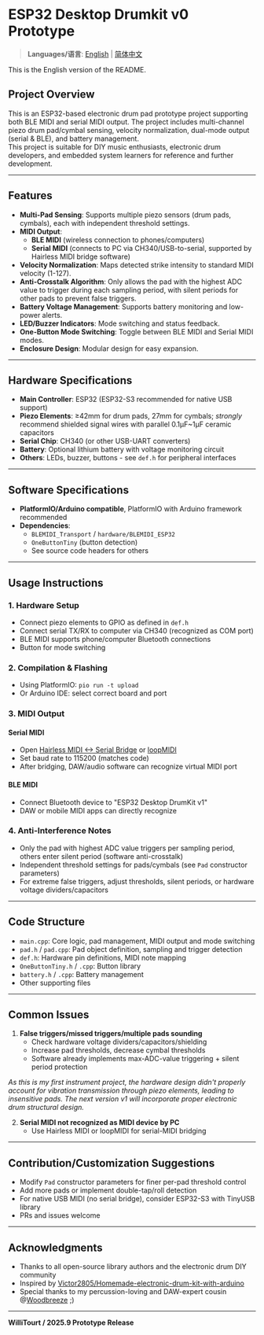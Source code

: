 # ESP32 Desktop Drumkit v0 Prototype

> **Languages/语言**: [English](README-en.md) | [简体中文](README-zh-CN.md)

This is the English version of the README.

## Project Overview

This is an ESP32-based electronic drum pad prototype project supporting both BLE MIDI and serial MIDI output. The project includes multi-channel piezo drum pad/cymbal sensing, velocity normalization, dual-mode output (serial & BLE), and battery management.  
This project is suitable for DIY music enthusiasts, electronic drum developers, and embedded system learners for reference and further development.

---

## Features

- **Multi-Pad Sensing**: Supports multiple piezo sensors (drum pads, cymbals), each with independent threshold settings.
- **MIDI Output**:
  - **BLE MIDI** (wireless connection to phones/computers)
  - **Serial MIDI** (connects to PC via CH340/USB-to-serial, supported by Hairless MIDI bridge software)
- **Velocity Normalization**: Maps detected strike intensity to standard MIDI velocity (1-127).
- **Anti-Crosstalk Algorithm**: Only allows the pad with the highest ADC value to trigger during each sampling period, with silent periods for other pads to prevent false triggers.
- **Battery Voltage Management**: Supports battery monitoring and low-power alerts.
- **LED/Buzzer Indicators**: Mode switching and status feedback.
- **One-Button Mode Switching**: Toggle between BLE MIDI and Serial MIDI modes.
- **Enclosure Design**: Modular design for easy expansion.

---

## Hardware Specifications

- **Main Controller**: ESP32 (ESP32-S3 recommended for native USB support)
- **Piezo Elements**: ≥42mm for drum pads, 27mm for cymbals; *strongly* recommend shielded signal wires with parallel 0.1μF~1μF ceramic capacitors
- **Serial Chip**: CH340 (or other USB-UART converters)
- **Battery**: Optional lithium battery with voltage monitoring circuit
- **Others**: LEDs, buzzer, buttons - see `def.h` for peripheral interfaces

---

## Software Specifications

- **PlatformIO/Arduino compatible**, PlatformIO with Arduino framework recommended
- **Dependencies**:
  - `BLEMIDI_Transport` / `hardware/BLEMIDI_ESP32`
  - `OneButtonTiny` (button detection)
  - See source code headers for others

---

## Usage Instructions

### 1. Hardware Setup

- Connect piezo elements to GPIO as defined in `def.h`
- Connect serial TX/RX to computer via CH340 (recognized as COM port)
- BLE MIDI supports phone/computer Bluetooth connections
- Button for mode switching

### 2. Compilation & Flashing

- Using PlatformIO: `pio run -t upload`
- Or Arduino IDE: select correct board and port

### 3. MIDI Output

#### Serial MIDI

- Open [Hairless MIDI <-> Serial Bridge](https://projectgus.github.io/hairless-midiserial/) or [loopMIDI](https://www.tobias-erichsen.de/software/loopmidi.html)
- Set baud rate to 115200 (matches code)
- After bridging, DAW/audio software can recognize virtual MIDI port

#### BLE MIDI

- Connect Bluetooth device to "ESP32 Desktop DrumKit v1"
- DAW or mobile MIDI apps can directly recognize

### 4. Anti-Interference Notes

- Only the pad with highest ADC value triggers per sampling period, others enter silent period (software anti-crosstalk)
- Independent threshold settings for pads/cymbals (see `Pad` constructor parameters)
- For extreme false triggers, adjust thresholds, silent periods, or hardware voltage dividers/capacitors

---

## Code Structure

- `main.cpp`: Core logic, pad management, MIDI output and mode switching
- `pad.h` / `pad.cpp`: Pad object definition, sampling and trigger detection
- `def.h`: Hardware pin definitions, MIDI note mapping
- `OneButtonTiny.h` / `.cpp`: Button library
- `battery.h` / `.cpp`: Battery management
- Other supporting files

---

## Common Issues

1. **False triggers/missed triggers/multiple pads sounding**
   - Check hardware voltage dividers/capacitors/shielding
   - Increase pad thresholds, decrease cymbal thresholds
   - Software already implements max-ADC-value triggering + silent period protection

  *As this is my first instrument project, the hardware design didn't properly account for vibration transmission through piezo elements, leading to insensitive pads. The next version v1 will incorporate proper electronic drum structural design.*

2. **Serial MIDI not recognized as MIDI device by PC**  
   - Use Hairless MIDI or loopMIDI for serial-MIDI bridging

---

## Contribution/Customization Suggestions

- Modify `Pad` constructor parameters for finer per-pad threshold control
- Add more pads or implement double-tap/roll detection
- For native USB MIDI (no serial bridge), consider ESP32-S3 with TinyUSB library
- PRs and issues welcome

---

## Acknowledgments

- Thanks to all open-source library authors and the electronic drum DIY community
- Inspired by [Victor2805/Homemade-electronic-drum-kit-with-arduino](https://github.com/Victor2805/Homemade-electronic-drum-kit-with-arduino)
- Special thanks to my percussion-loving and DAW-expert cousin @[Woodbreeze](https://github.com/WoodBreeze) ;)
---

**WilliTourt / 2025.9 Prototype Release**
